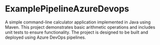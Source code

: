 # ExamplePipelineAzureDevops
A simple command-line calculator application implemented in Java using Maven. This project demonstrates basic arithmetic operations and includes unit tests to ensure functionality. The project is designed to be built and deployed using Azure DevOps pipelines.
